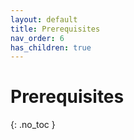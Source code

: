 ```yaml
---
layout: default
title: Prerequisites
nav_order: 6
has_children: true
---
```


# Prerequisites
{: .no_toc }

